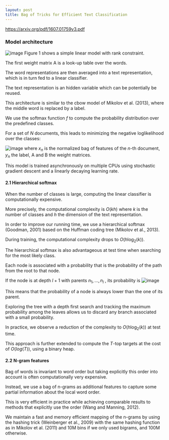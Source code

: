 ```yaml
---
layout: post
title: Bag of Tricks for Efficient Text Classification
---
```

https://arxiv.org/pdf/1607.01759v3.pdf

### Model architecture

![image](https://cloud.githubusercontent.com/assets/1518919/18031769/f3b1bb84-6d29-11e6-9334-bab5225d39b6.png)
Figure 1 shows a simple linear model with rank constraint. 

The first weight matrix A is a look-up table over the words. 

The word representations are then averaged into a text representation, which is in turn fed to a linear classifier. 

The text representation is an hidden variable which can be potentially be reused. 

This architecture is similar to the cbow model of Mikolov et al. (2013), where the middle word is replaced by a label. 

We use the softmax function $f$ to compute the probability distribution over the predefined classes. 

For a set of $N$ documents, this leads to minimizing the negative loglikelihood over the classes:

![image](https://cloud.githubusercontent.com/assets/1518919/18031924/96282f06-6d2f-11e6-9142-aecf2f56999f.png)
where $x_n$ is the normalized bag of features of the $n$-th document, $y_n$ the label, A and B the weight matrices.

This model is trained asynchronously on multiple CPUs using stochastic gradient descent and a linearly decaying learning rate.

#### 2.1 Hierarchical softmax
When the number of classes is large, computing the linear classifier is computationally expensive. 

More precisely, the computational complexity is $O(kh)$ where $k$ is the number of classes and $h$ the dimension of the text representation. 

In order to improve our running time, we use a hierarchical softmax (Goodman, 2001) based on the Huffman coding tree (Mikolov et al., 2013). 

During training, the computational complexity drops to $O(h \log_2(k))$.

The hierarchical softmax is also advantageous at test time when searching for the most likely class. 

Each node is associated with a probability that is the probability of the path from the root to that node. 

If the node is at depth $l + 1$ with parents $n_1, . . . , n_l$ , its probability is
![image](https://cloud.githubusercontent.com/assets/1518919/18032004/d95f63fe-6d32-11e6-8066-dac8e4fe0279.png)

This means that the probability of a node is always lower than the one of its parent. 

Exploring the tree with a depth first search and tracking the maximum
probability among the leaves allows us to discard any branch associated with a small probability. 

In practice, we observe a reduction of the complexity to $O(h \log_2(k))$ at test time. 

This approach is further extended to compute the $T$-top targets at the cost of $O(log(T))$, using a binary heap.

#### 2.2 N-gram features
Bag of words is invariant to word order but taking explicitly this order into account is often computationally very expensive. 

Instead, we use a bag of n-grams as additional features to capture some partial information about the local word order. 

This is very efficient in practice while achieving comparable results to methods that explicitly use the order (Wang and Manning, 2012).

We maintain a fast and memory efficient mapping of the n-grams by using the hashing trick (Weinberger et al., 2009) with the same hashing function as in Mikolov et al. (2011) and 10M bins if we only used bigrams, and 100M otherwise.

